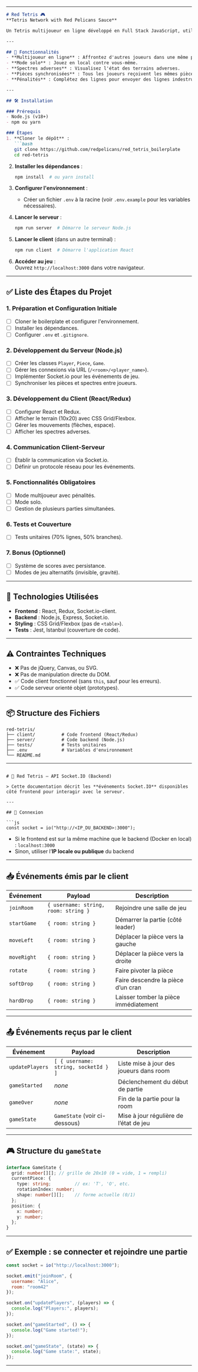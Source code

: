
---

```markdown
# Red Tetris 🎮  
**Tetris Network with Red Pelicans Sauce**  

Un Tetris multijoueur en ligne développé en Full Stack JavaScript, utilisant React, Redux, et Node.js avec Socket.io pour les communications temps réel.  

---

## 📌 Fonctionnalités  
- **Multijoueur en ligne** : Affrontez d'autres joueurs dans une même partie.  
- **Mode solo** : Jouez en local contre vous-même.  
- **Spectres adverses** : Visualisez l'état des terrains adverses.  
- **Pièces synchronisées** : Tous les joueurs reçoivent les mêmes pièces dans le même ordre.  
- **Pénalités** : Complétez des lignes pour envoyer des lignes indestructibles à vos adversaires.  

---

## 🛠 Installation  

### Prérequis  
- Node.js (v18+)  
- npm ou yarn  

### Étapes  
1. **Cloner le dépôt** :  
   ```bash  
   git clone https://github.com/redpelicans/red_tetris_boilerplate  
   cd red-tetris  
   ```  

2. **Installer les dépendances** :  
   ```bash  
   npm install  # ou yarn install  
   ```  

3. **Configurer l'environnement** :  
   - Créer un fichier `.env` à la racine (voir `.env.example` pour les variables nécessaires).  

4. **Lancer le serveur** :  
   ```bash  
   npm run server  # Démarre le serveur Node.js  
   ```  

5. **Lancer le client** (dans un autre terminal) :  
   ```bash  
   npm run client  # Démarre l'application React  
   ```  

6. **Accéder au jeu** :  
   Ouvrez `http://localhost:3000` dans votre navigateur.  

---

## ✅ Liste des Étapes du Projet  

### 1. Préparation et Configuration Initiale  
- [ ] Cloner le boilerplate et configurer l'environnement.  
- [ ] Installer les dépendances.  
- [ ] Configurer `.env` et `.gitignore`.  

### 2. Développement du Serveur (Node.js)  
- [ ] Créer les classes `Player`, `Piece`, `Game`.  
- [ ] Gérer les connexions via URL (`/<room>/<player_name>`).  
- [ ] Implémenter Socket.io pour les événements de jeu.  
- [ ] Synchroniser les pièces et spectres entre joueurs.  

### 3. Développement du Client (React/Redux)  
- [ ] Configurer React et Redux.  
- [ ] Afficher le terrain (10x20) avec CSS Grid/Flexbox.  
- [ ] Gérer les mouvements (flèches, espace).  
- [ ] Afficher les spectres adverses.  

### 4. Communication Client-Serveur  
- [ ] Établir la communication via Socket.io.  
- [ ] Définir un protocole réseau pour les événements.  

### 5. Fonctionnalités Obligatoires  
- [ ] Mode multijoueur avec pénalités.  
- [ ] Mode solo.  
- [ ] Gestion de plusieurs parties simultanées.  

### 6. Tests et Couverture  
- [ ] Tests unitaires (70% lignes, 50% branches).  

### 7. Bonus (Optionnel)  
- [ ] Système de scores avec persistance.  
- [ ] Modes de jeu alternatifs (invisible, gravité).  

---

## 🚀 Technologies Utilisées  
- **Frontend** : React, Redux, Socket.io-client.  
- **Backend** : Node.js, Express, Socket.io.  
- **Styling** : CSS Grid/Flexbox (pas de `<table>`).  
- **Tests** : Jest, Istanbul (couverture de code).  

---

## ⚠️ Contraintes Techniques  
- ❌ Pas de jQuery, Canvas, ou SVG.  
- ❌ Pas de manipulation directe du DOM.  
- ✅ Code client fonctionnel (sans `this`, sauf pour les erreurs).  
- ✅ Code serveur orienté objet (prototypes).  

---

## 📦 Structure des Fichiers  
```  
red-tetris/  
├── client/          # Code frontend (React/Redux)  
├── server/          # Code backend (Node.js)  
├── tests/           # Tests unitaires  
├── .env             # Variables d'environnement  
└── README.md  
```  

---

```

# 📄 Red Tetris – API Socket.IO (Backend)

> Cette documentation décrit les **événements Socket.IO** disponibles côté frontend pour interagir avec le serveur.

---

## 🔌 Connexion

```js
const socket = io("http://<IP_DU_BACKEND>:3000");
```

- Si le frontend est sur la même machine que le backend (Docker en local) : `localhost:3000`
- Sinon, utiliser l’**IP locale ou publique** du backend

---

## 📥 Événements émis **par le client**

| Événement        | Payload                              | Description                           |
|------------------|---------------------------------------|---------------------------------------|
| `joinRoom`       | `{ username: string, room: string }` | Rejoindre une salle de jeu            |
| `startGame`      | `{ room: string }`                   | Démarrer la partie (côté leader)      |
| `moveLeft`       | `{ room: string }`                   | Déplacer la pièce vers la gauche      |
| `moveRight`      | `{ room: string }`                   | Déplacer la pièce vers la droite      |
| `rotate`         | `{ room: string }`                   | Faire pivoter la pièce                |
| `softDrop`       | `{ room: string }`                   | Faire descendre la pièce d’un cran    |
| `hardDrop`       | `{ room: string }`                   | Laisser tomber la pièce immédiatement |

---

## 📤 Événements reçus **par le client**

| Événement         | Payload                              | Description                             |
|-------------------|---------------------------------------|-----------------------------------------|
| `updatePlayers`   | `[ { username: string, socketId } ]` | Liste mise à jour des joueurs dans room |
| `gameStarted`     | _none_                               | Déclenchement du début de partie        |
| `gameOver`        | _none_                               | Fin de la partie pour la room           |
| `gameState`       | `GameState` (voir ci-dessous)        | Mise à jour régulière de l’état de jeu  |

---

## 🎮 Structure du `gameState`

```ts
interface GameState {
  grid: number[][]; // grille de 20x10 (0 = vide, 1 = rempli)
  currentPiece: {
    type: string;         // ex: 'T', 'O', etc.
    rotationIndex: number;
    shape: number[][];    // forme actuelle (0/1)
  };
  position: {
    x: number;
    y: number;
  };
}
```

---

## ✅ Exemple : se connecter et rejoindre une partie

```js
const socket = io("http://localhost:3000");

socket.emit("joinRoom", {
  username: "Alice",
  room: "room42"
});

socket.on("updatePlayers", (players) => {
  console.log("Players:", players);
});

socket.on("gameStarted", () => {
  console.log("Game started!");
});

socket.on("gameState", (state) => {
  console.log("Game state:", state);
});
```

---
